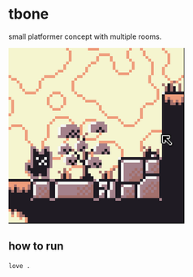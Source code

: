 # tbone

small platformer concept with multiple rooms.

![screenshot](/screenshot.png)

## how to run

```bash
love .
```